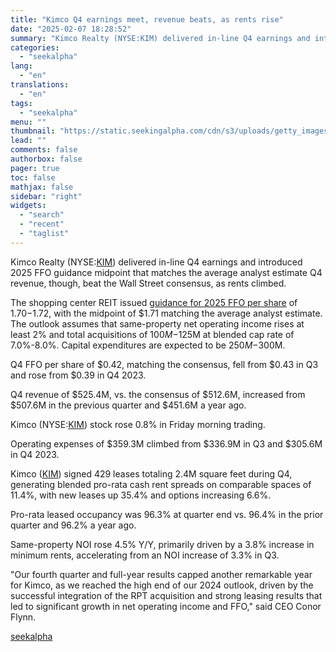 ```yaml
---
title: "Kimco Q4 earnings meet, revenue beats, as rents rise"
date: "2025-02-07 18:28:52"
summary: "Kimco Realty (NYSE:KIM) delivered in-line Q4 earnings and introduced 2025 FFO guidance midpoint that matches the average analyst estimate Q4 revenue, though, beat the Wall Street consensus, as rents climbed. The shopping center REIT issued guidance for 2025 FFO per share of $1.70-$1.72, with the midpoint of $1.71 matching the..."
categories:
  - "seekalpha"
lang:
  - "en"
translations:
  - "en"
tags:
  - "seekalpha"
menu: ""
thumbnail: "https://static.seekingalpha.com/cdn/s3/uploads/getty_images/172188540/image_172188540.jpg"
lead: ""
comments: false
authorbox: false
pager: true
toc: false
mathjax: false
sidebar: "right"
widgets:
  - "search"
  - "recent"
  - "taglist"
---
```


Kimco Realty (NYSE:[KIM](https://seekingalpha.com/symbol/KIM "Kimco Realty Corporation")) delivered in-line Q4 earnings and introduced 2025 FFO guidance midpoint that matches the average analyst estimate Q4 revenue, though, beat the Wall Street consensus, as rents climbed.

The shopping center REIT issued [guidance for 2025 FFO per share](https://seekingalpha.com/pr/19995386-kimco-realty-announces-fourth-quarter-and-full-year-2024-results "guidance for 2025 FFO per share") of $1.70-$1.72, with the midpoint of $1.71 matching the average analyst estimate. The outlook assumes that same-property net operating income rises at least 2% and total acquisitions of $100M-$125M at blended cap rate of 7.0%-8.0%. Capital expenditures are expected to be $250M-$300M.

Q4 FFO per share of $0.42, matching the consensus, fell from $0.43 in Q3 and rose from $0.39 in Q4 2023.

Q4 revenue of $525.4M, vs. the consensus of $512.6M, increased from $507.6M in the previous quarter and $451.6M a year ago.

Kimco (NYSE:[KIM](https://seekingalpha.com/symbol/KIM "Kimco Realty Corporation")) stock rose 0.8% in Friday morning trading.

Operating expenses of $359.3M climbed from $336.9M in Q3 and $305.6M in Q4 2023.

Kimco ([KIM](https://seekingalpha.com/symbol/KIM "Kimco Realty Corporation")) signed 429 leases totaling 2.4M square feet during Q4, generating blended pro-rata cash rent spreads on comparable spaces of 11.4%, with new leases up 35.4% and options increasing 6.6%.

Pro-rata leased occupancy was 96.3% at quarter end vs. 96.4% in the prior quarter and 96.2% a year ago.

Same-property NOI rose 4.5% Y/Y, primarily driven by a 3.8% increase in minimum rents, accelerating from an NOI increase of 3.3% in Q3.

"Our fourth quarter and full-year results capped another remarkable year for Kimco, as we reached the high end of our 2024 outlook, driven by the successful integration of the RPT acquisition and strong leasing results that led to significant growth in net operating income and FFO," said CEO Conor Flynn.

[seekalpha](https://seekingalpha.com/news/4405161-kimco-q4-earnings-meet-revenue-beats-as-rents-rise)
